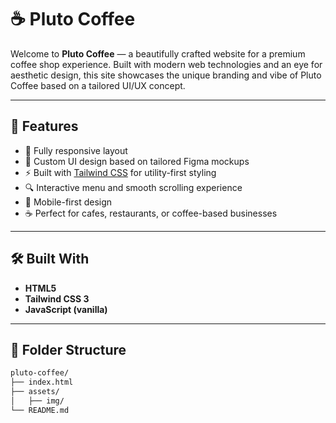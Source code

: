 # ☕ Pluto Coffee

Welcome to **Pluto Coffee** — a beautifully crafted website for a premium coffee shop experience. Built with modern web technologies and an eye for aesthetic design, this site showcases the unique branding and vibe of Pluto Coffee based on a tailored UI/UX concept.

---

## 🚀 Features

- 🌟 Fully responsive layout
- 🎨 Custom UI design based on tailored Figma mockups
- ⚡ Built with [Tailwind CSS](https://tailwindcss.com) for utility-first styling
- 🔍 Interactive menu and smooth scrolling experience
- 📱 Mobile-first design
- ☕ Perfect for cafes, restaurants, or coffee-based businesses

---

## 🛠️ Built With

- **HTML5**
- **Tailwind CSS 3**
- **JavaScript (vanilla)**

---

## 📂 Folder Structure

```bash
pluto-coffee/
├── index.html
├── assets/
│   ├── img/
└── README.md
